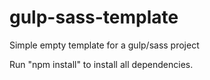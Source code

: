 # gulp-sass-template
Simple empty template for a gulp/sass project

Run "npm install" to install all dependencies. 
